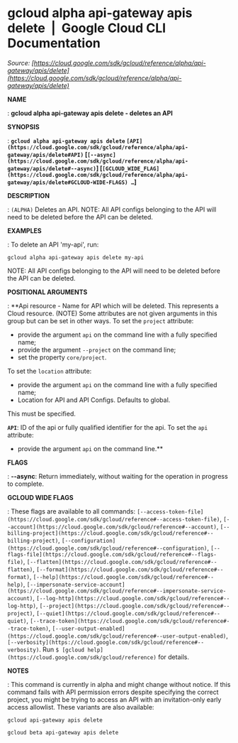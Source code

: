 # gcloud alpha api-gateway apis delete  |  Google Cloud CLI Documentation

*Source: [https://cloud.google.com/sdk/gcloud/reference/alpha/api-gateway/apis/delete](https://cloud.google.com/sdk/gcloud/reference/alpha/api-gateway/apis/delete)*

**NAME**

: **gcloud alpha api-gateway apis delete - deletes an API**

**SYNOPSIS**

: **`gcloud alpha api-gateway apis delete` `[API](https://cloud.google.com/sdk/gcloud/reference/alpha/api-gateway/apis/delete#API)` [`[--async](https://cloud.google.com/sdk/gcloud/reference/alpha/api-gateway/apis/delete#--async)`] [`[GCLOUD_WIDE_FLAG](https://cloud.google.com/sdk/gcloud/reference/alpha/api-gateway/apis/delete#GCLOUD-WIDE-FLAGS) …`]**

**DESCRIPTION**

: `(ALPHA)` Deletes an API.
NOTE: All API configs belonging to the API will need to be deleted before the
API can be deleted.

**EXAMPLES**

: To delete an API 'my-api', run:

```
gcloud alpha api-gateway apis delete my-api
```

NOTE: All API configs belonging to the API will need to be deleted before the
API can be deleted.

**POSITIONAL ARGUMENTS**

: **Api resource - Name for API which will be deleted. This represents a Cloud
resource. (NOTE) Some attributes are not given arguments in this group but can
be set in other ways.
To set the `project` attribute:

- provide the argument `api` on the command line with a fully specified
name;
- provide the argument `--project` on the command line;
- set the property `core/project`.

To set the `location` attribute:

- provide the argument `api` on the command line with a fully specified
name;
- Location for API and API Configs. Defaults to global.

This must be specified.

**`API`**:
ID of the api or fully qualified identifier for the api.
To set the `api` attribute:

- provide the argument `api` on the command line.**

**FLAGS**

: **--async**:
Return immediately, without waiting for the operation in progress to complete.

**GCLOUD WIDE FLAGS**

: These flags are available to all commands: `[--access-token-file](https://cloud.google.com/sdk/gcloud/reference#--access-token-file)`,
`[--account](https://cloud.google.com/sdk/gcloud/reference#--account)`, `[--billing-project](https://cloud.google.com/sdk/gcloud/reference#--billing-project)`,
`[--configuration](https://cloud.google.com/sdk/gcloud/reference#--configuration)`,
`[--flags-file](https://cloud.google.com/sdk/gcloud/reference#--flags-file)`,
`[--flatten](https://cloud.google.com/sdk/gcloud/reference#--flatten)`, `[--format](https://cloud.google.com/sdk/gcloud/reference#--format)`, `[--help](https://cloud.google.com/sdk/gcloud/reference#--help)`, `[--impersonate-service-account](https://cloud.google.com/sdk/gcloud/reference#--impersonate-service-account)`,
`[--log-http](https://cloud.google.com/sdk/gcloud/reference#--log-http)`,
`[--project](https://cloud.google.com/sdk/gcloud/reference#--project)`, `[--quiet](https://cloud.google.com/sdk/gcloud/reference#--quiet)`, `[--trace-token](https://cloud.google.com/sdk/gcloud/reference#--trace-token)`, `[--user-output-enabled](https://cloud.google.com/sdk/gcloud/reference#--user-output-enabled)`,
`[--verbosity](https://cloud.google.com/sdk/gcloud/reference#--verbosity)`.
Run `$ [gcloud help](https://cloud.google.com/sdk/gcloud/reference)` for details.

**NOTES**

: This command is currently in alpha and might change without notice. If this
command fails with API permission errors despite specifying the correct project,
you might be trying to access an API with an invitation-only early access
allowlist. These variants are also available:

```
gcloud api-gateway apis delete
```

```
gcloud beta api-gateway apis delete
```